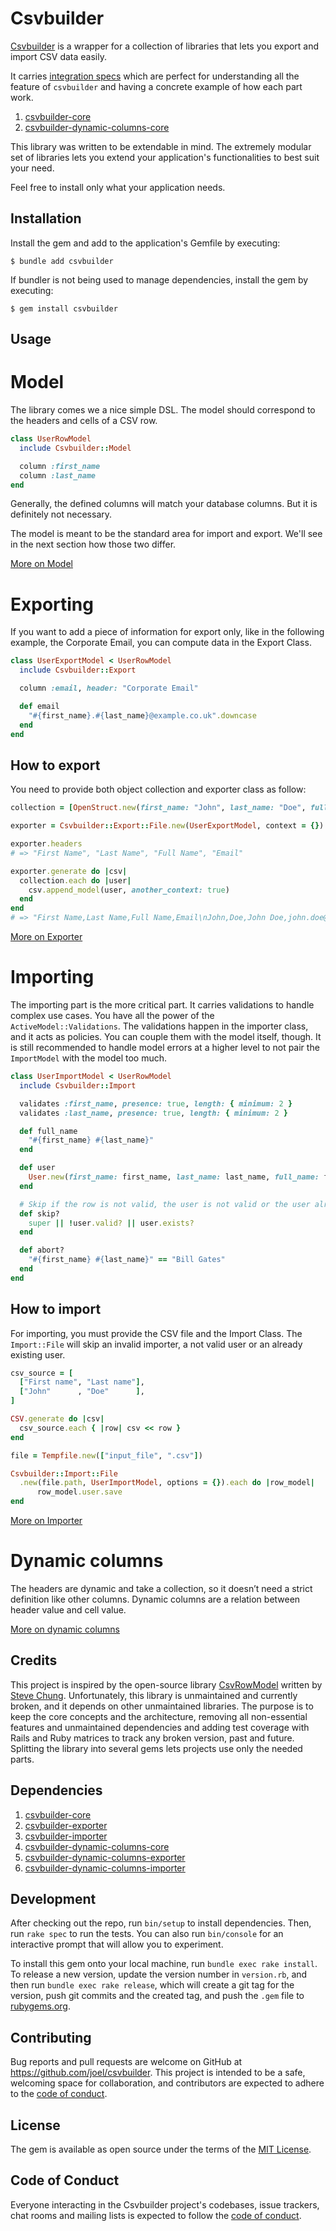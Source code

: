 # Csvbuilder

[Csvbuilder](https://rubygems.org/gems/csvbuilder-collection) is a wrapper for a collection of libraries that lets you export and import CSV data easily.

It carries [integration specs](https://github.com/joel/csvbuilder/tree/main/spec/integrations) which are perfect for understanding all the feature of `csvbuilder` and having a concrete example of how each part work.

1. [csvbuilder-core](https://rubygems.org/gems/csvbuilder-core)
2. [csvbuilder-dynamic-columns-core](https://rubygems.org/gems/csvbuilder-dynamic-columns-core)

This library was written to be extendable in mind. The extremely modular set of libraries lets you extend your application's functionalities to best suit your need.

Feel free to install only what your application needs.

## Installation

Install the gem and add to the application's Gemfile by executing:

    $ bundle add csvbuilder

If bundler is not being used to manage dependencies, install the gem by executing:

    $ gem install csvbuilder

## Usage

# Model

The library comes we a nice simple DSL. The model should correspond to the headers and cells of a CSV row.

```ruby
class UserRowModel
  include Csvbuilder::Model

  column :first_name
  column :last_name
end
```

Generally, the defined columns will match your database columns. But it is definitely not necessary.

The model is meant to be the standard area for import and export. We'll see in the next section how those two differ.

[More on Model](https://github.com/joel/csvbuilder-core)

# Exporting

If you want to add a piece of information for export only, like in the following example, the Corporate Email, you can compute data in the Export Class.

```ruby
class UserExportModel < UserRowModel
  include Csvbuilder::Export

  column :email, header: "Corporate Email"

  def email
    "#{first_name}.#{last_name}@example.co.uk".downcase
  end
end
```

## How to export

You need to provide both object collection and exporter class as follow:

```ruby
collection = [OpenStruct.new(first_name: "John", last_name: "Doe", full_name: "John Doe")]

exporter = Csvbuilder::Export::File.new(UserExportModel, context = {})

exporter.headers
# => "First Name", "Last Name", "Full Name", "Email"

exporter.generate do |csv|
  collection.each do |user|
    csv.append_model(user, another_context: true)
  end
end
# => "First Name,Last Name,Full Name,Email\nJohn,Doe,John Doe,john.doe@example.co.uk\n"
```

[More on Exporter](https://github.com/joel/csvbuilder-exporter)

# Importing

The importing part is the more critical part. It carries validations to handle complex use cases. You have all the power of the `ActiveModel::Validations`. The validations happen in the importer class, and it acts as policies. You can couple them with the model itself, though. It is still recommended to handle model errors at a higher level to not pair the `ImportModel` with the model too much.

```ruby
class UserImportModel < UserRowModel
  include Csvbuilder::Import

  validates :first_name, presence: true, length: { minimum: 2 }
  validates :last_name, presence: true, length: { minimum: 2 }

  def full_name
    "#{first_name} #{last_name}"
  end

  def user
    User.new(first_name: first_name, last_name: last_name, full_name: full_name)
  end

  # Skip if the row is not valid, the user is not valid or the user already exists
  def skip?
    super || !user.valid? || user.exists?
  end

  def abort?
    "#{first_name} #{last_name}" == "Bill Gates"
  end
end
```

## How to import

For importing, you must provide the CSV file and the Import Class. The `Import::File` will skip an invalid importer, a not valid user or an already existing user.

```ruby
csv_source = [
  ["First name", "Last name"],
  ["John"      , "Doe"      ],
]

CSV.generate do |csv|
  csv_source.each { |row| csv << row }
end

file = Tempfile.new(["input_file", ".csv"])

Csvbuilder::Import::File
  .new(file.path, UserImportModel, options = {}).each do |row_model|
	  row_model.user.save
end
```

[More on Importer](https://github.com/joel/csvbuilder-importer)

# Dynamic columns

The headers are dynamic and take a collection, so it doesn’t need a strict definition like other columns. Dynamic columns are a relation between header value and cell value.

[More on dynamic columns](https://github.com/joel/csvbuilder-dynamic-columns-core)

## Credits

This project is inspired by the open-source library [CsvRowModel](https://github.com/finalcad/csv_row_model) written by [Steve Chung](https://github.com/s12chung). Unfortunately, this library is unmaintained and currently broken, and it depends on other unmaintained libraries. The purpose is to keep the core concepts and the architecture, removing all non-essential features and unmaintained dependencies and adding test coverage with Rails and Ruby matrices to track any broken version, past and future. Splitting the library into several gems lets projects use only the needed parts.

## Dependencies

1. [csvbuilder-core](https://rubygems.org/gems/csvbuilder-core)
2. [csvbuilder-exporter](https://rubygems.org/gems/csvbuilder-exporter)
3. [csvbuilder-importer](https://rubygems.org/gems/csvbuilder-importer)
4. [csvbuilder-dynamic-columns-core](https://rubygems.org/gems/csvbuilder-dynamic-columns-core)
5. [csvbuilder-dynamic-columns-exporter](https://rubygems.org/gems/csvbuilder-dynamic-columns-exporter)
6. [csvbuilder-dynamic-columns-importer](https://rubygems.org/gems/csvbuilder-dynamic-columns-importer)

## Development

After checking out the repo, run `bin/setup` to install dependencies. Then, run `rake spec` to run the tests. You can also run `bin/console` for an interactive prompt that will allow you to experiment.

To install this gem onto your local machine, run `bundle exec rake install`. To release a new version, update the version number in `version.rb`, and then run `bundle exec rake release`, which will create a git tag for the version, push git commits and the created tag, and push the `.gem` file to [rubygems.org](https://rubygems.org).

## Contributing

Bug reports and pull requests are welcome on GitHub at https://github.com/joel/csvbuilder. This project is intended to be a safe, welcoming space for collaboration, and contributors are expected to adhere to the [code of conduct](https://github.com/[USERNAME]/csvbuilder/blob/main/CODE_OF_CONDUCT.md).

## License

The gem is available as open source under the terms of the [MIT License](https://opensource.org/licenses/MIT).

## Code of Conduct

Everyone interacting in the Csvbuilder project's codebases, issue trackers, chat rooms and mailing lists is expected to follow the [code of conduct](https://github.com/[USERNAME]/csvbuilder/blob/main/CODE_OF_CONDUCT.md).
